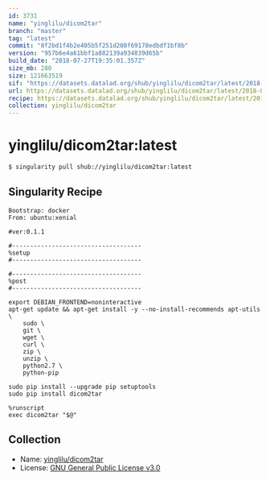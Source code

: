 ```yaml
---
id: 3731
name: "yinglilu/dicom2tar"
branch: "master"
tag: "latest"
commit: "8f2bd1f4b2e405b5f251d208f69178edbdf1bf8b"
version: "957b6e4a61bbf1a882139a934839d65b"
build_date: "2018-07-27T19:35:01.357Z"
size_mb: 280
size: 121663519
sif: "https://datasets.datalad.org/shub/yinglilu/dicom2tar/latest/2018-07-27-8f2bd1f4-957b6e4a/957b6e4a61bbf1a882139a934839d65b.simg"
url: https://datasets.datalad.org/shub/yinglilu/dicom2tar/latest/2018-07-27-8f2bd1f4-957b6e4a/
recipe: https://datasets.datalad.org/shub/yinglilu/dicom2tar/latest/2018-07-27-8f2bd1f4-957b6e4a/Singularity
collection: yinglilu/dicom2tar
---
```


# yinglilu/dicom2tar:latest

```bash
$ singularity pull shub://yinglilu/dicom2tar:latest
```

## Singularity Recipe

```singularity
Bootstrap: docker
From: ubuntu:xenial

#ver:0.1.1

#------------------------------------
%setup
#------------------------------------

#------------------------------------
%post
#------------------------------------

export DEBIAN_FRONTEND=noninteractive
apt-get update && apt-get install -y --no-install-recommends apt-utils \
    sudo \
    git \
    wget \
    curl \
    zip \
    unzip \
    python2.7 \
    python-pip
    
sudo pip install --upgrade pip setuptools
sudo pip install dicom2tar

%runscript 
exec dicom2tar "$@"
```

## Collection

 - Name: [yinglilu/dicom2tar](https://github.com/yinglilu/dicom2tar)
 - License: [GNU General Public License v3.0](https://api.github.com/licenses/gpl-3.0)


